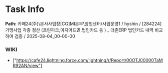 # Task Info

**Path:** 카페24(주)\본사사업장\[CG]MI본부\창업센터\사업운영1 / hyshin / [284224] 가맹사업 각종 정산 (프린파크,이지어드민,법인카드 등 ) _ 더존ERP 법인카드 내역 비교하여 검증 / 2025-08-04_00-00-00

### WIKI
- ["https://cafe24.lightning.force.com/lightning/r/Report/00OTJ00000TaMR92AN/view"]

